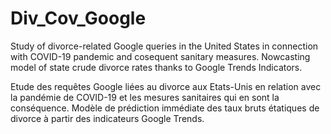 # Div_Cov_Google
Study of divorce-related Google queries in the United States in connection with COVID-19 pandemic and cosequent sanitary measures.
Nowcasting model of state crude divorce rates thanks to Google Trends Indicators.


Etude des requêtes Google liées au divorce aux Etats-Unis en relation avec la pandémie de COVID-19 et les mesures sanitaires qui en sont la conséquence.
Modèle de prédiction immédiate des taux bruts étatiques de divorce à partir des indicateurs Google Trends.
